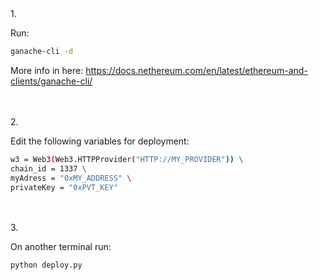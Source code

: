 \
\
1.

Run:
```bash
ganache-cli -d 
```

More info in here: https://docs.nethereum.com/en/latest/ethereum-and-clients/ganache-cli/


\
\
2. 

Edit the following variables for deployment:

```bash
w3 = Web3(Web3.HTTPProvider("HTTP://MY_PROVIDER")) \
chain_id = 1337 \
myAdress = "0xMY_ADDRESS" \
privateKey = "0xPVT_KEY" 
```

\
\
3.


On another terminal run:
```bash
python deploy.py
```